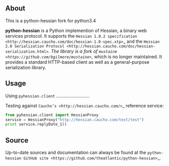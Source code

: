 About
-----

This is a python-hessian fork for python3.4

**python-hessian** is a Python implemention of Hessian, a binary web services
protocol. It supports the `Hessian 1.0.2 specification
<http://hessian.caucho.com/doc/hessian-1.0-spec.xtp>`_ and the
`Hessian 2.0 Serialization Protocol
<http://hessian.caucho.com/doc/hessian-serialization.html>`_. The library
is a fork of `mustaine <https://github.com/bgilmore/mustaine>`_, which is no
longer maintained. It provides a standard HTTP-based client
as well as a general-purpose serialization library.

Usage
-----

Using ``pyhessian.client``
..........................

Testing against `Caucho’s <http://hessian.caucho.com/>`_ reference service:

```python
from pyhessian.client import HessianProxy
service = HessianProxy("http://hessian.caucho.com/test/test")
print service.replyDate_1()
```
Source
------

Up-to-date sources and documentation can always be found at the `python-hessian
GitHub site <https://github.com/theatlantic/python-hessian>`_.
